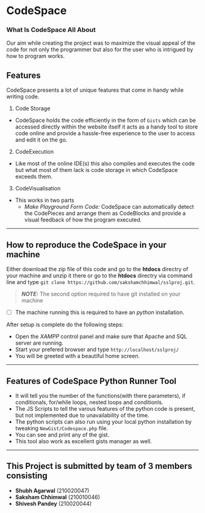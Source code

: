 # CodeSpace

### What Is CodeSpace All About

Our aim while creating the project was to maximize the visual appeal of the code for not only the programmer but also for the user who is intrigued by how to program works.

## Features

CodeSpace presents a lot of unique features that come in handy while writing code.</br>
1. Code Storage</br>
  - CodeSpace holds the code efficiently in the form of `Gists` which can be accessed directly within the website itself it acts as a handy tool to store code online and provide a hassle-free experience to the user to access and edit it on the go.</br>
2. CodeExecution</br>
  - Like most of the online IDE(s) this also compiles and executes the code but what most of them lack is code storage in which CodeSpace exceeds them.</br>
3. CodeVisualisation</br>
  - This works in two parts</br>
    - _Make Playground Form Code:_ CodeSpace can automatically detect the CodePieces and arrange them as CodeBlocks and provide a visual feedback of how the program executed.</br>

---

## How to reproduce the CodeSpace in your machine

Either download the zip file of this code and go to the __htdocs__ directry of your machine and unzip it there or go to the __htdocs__ directry via command line and type  `git clone https://github.com/sakshamchhimwal/sslproj.git`. <br>
> **_NOTE:_** The second option required to have git installed on your machine<br>
- [ ] The machine running this is required to have an *python* installation.

After setup is complete do the following steps:
- Open the *XAMPP* control panel and make sure that Apache and SQL server are running.
- Start your prefered browser and type `http://localhost/sslproj/ ` 
- You will be greeted with a beautiful home screen.


---

## Features of CodeSpace Python Runner Tool
- It will tell you the number of the functions(with there parameters), if conditionals, for/while loops, nested loops and conditionls. 
- The JS Scripts to tell the varous features of the python code is present, but not implemented due to unavailability of the time.
- The python scripts can also run using your local python installation by tweaking `NewGist/Codespace.php` file.
- You can see and print any of the gist.
- This tool also work as excellent gists manager as well.

---

## This Project is submitted by team of 3 members consisting
- **Shubh Agarwal** (210020047)
- **Saksham Chhimwal** (210010046)
- **Shivesh Pandey** (210020044)
